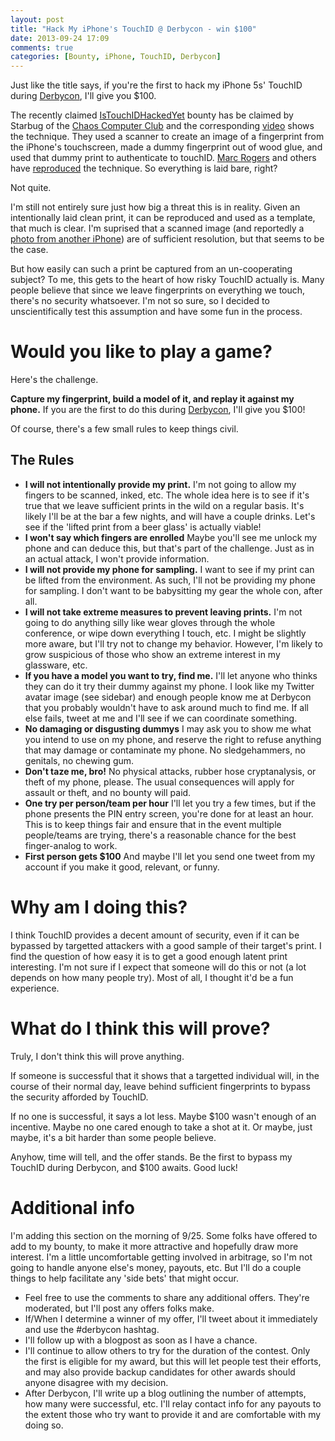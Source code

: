 ```yaml
---
layout: post
title: "Hack My iPhone's TouchID @ Derbycon - win $100"
date: 2013-09-24 17:09
comments: true
categories: [Bounty, iPhone, TouchID, Derbycon]
---
```


Just like the title says, if you're the first to hack my iPhone 5s' TouchID during [Derbycon](http://www.derbycon.com/), I'll give you $100.

The recently claimed [IsTouchIDHackedYet](http://istouchidhackedyet.com/) bounty has be claimed by Starbug of the [Chaos Computer Club](http://ccc.de/) and the corresponding [video](http://vimeo.com/75324765) shows the technique.  They used a scanner to create an image of a fingerprint from the iPhone's touchscreen, made a dummy fingerprint out of wood glue, and used that dummy print to authenticate to touchID.  [Marc Rogers](https://twitter.com/marcwrogers) and others have [reproduced](https://blog.lookout.com/blog/2013/09/23/why-i-hacked-apples-touchid-and-still-think-it-is-awesome/) the technique.  So everything is laid bare, right?

Not quite.
<!--more-->

I'm still not entirely sure just how big a threat this is in reality.  Given an intentionally laid clean print, it can be reproduced and used as a template, that much is clear.  I'm suprised that a scanned image (and reportedly a [photo from another iPhone](https://twitter.com/nickdepetrillo/status/382628038787088384)) are of sufficient resolution, but that seems to be the case.

But how easily can such a print be captured from an un-cooperating subject?  To me, this gets to the heart of how risky TouchID actually is.  Many people believe that since we leave fingerprints on everything we touch, there's no security whatsoever.  I'm not so sure, so I decided to unscientifically test this assumption and have some fun in the process.

# Would you like to play a game?

Here's the challenge.

**Capture my fingerprint, build a model of it, and replay it against my phone.**
If you are the first to do this during [Derbycon](http://www.derbycon.com/), I'll give you $100!

Of course, there's a few small rules to keep things civil.
## The Rules
* **I will not intentionally provide my print.**  I'm not going to allow my fingers to be scanned, inked, etc.  The whole idea here is to see if it's true that we leave sufficient prints in the wild on a regular basis.  It's likely I'll be at the bar a few nights, and will have a couple drinks.  Let's see if the 'lifted print from a beer glass' is actually viable!
* **I won't say which fingers are enrolled**  Maybe you'll see me unlock my phone and can deduce this, but that's part of the challenge.  Just as in an actual attack, I won't provide information.
* **I will not provide my phone for sampling.**  I want to see if my print can be lifted from the environment.  As such, I'll not be providing my phone for sampling.  I don't want to be babysitting my gear the whole con, after all.
* **I will not take extreme measures to prevent leaving prints.**  I'm not going to do anything silly like wear gloves through the whole conference, or wipe down everything I touch, etc.  I might be slightly more aware, but I'll try not to change my behavior.  However, I'm likely to grow suspicious of those who show an extreme interest in my glassware, etc.  
* **If you have a model you want to try, find me.**  I'll let anyone who thinks they can do it try their dummy against my phone.  I look like my Twitter avatar image (see sidebar) and enough people know me at Derbycon that you probably wouldn't have to ask around much to find me.  If all else fails, tweet at me and I'll see if we can coordinate something.
* **No damaging or disgusting dummys** I may ask you to show me what you intend to use on my phone, and reserve the right to refuse anything that may damage or contaminate my phone. No sledgehammers, no genitals, no chewing gum.
* **Don't taze me, bro!** No physical attacks, rubber hose cryptanalysis, or theft of my phone, please.  The usual consequences will apply for assault or theft, and no bounty will paid.
* **One try per person/team per hour** I'll let you try a few times, but if the phone presents the PIN entry screen, you're done for at least an hour.  This is to keep things fair and ensure that in the event multiple people/teams are trying, there's a reasonable chance for the best finger-analog to work.
* **First person gets $100** And maybe I'll let you send one tweet from my account if you make it good, relevant, or funny.

# Why am I doing this?

I think TouchID provides a decent amount of security, even if it can be bypassed by targetted attackers with a good sample of their target's print.  I find the question of how easy it is to get a good enough latent print interesting.  I'm not sure if I expect that someone will do this or not (a lot depends on how many people try).  Most of all, I thought it'd be a fun experience.

# What do I think this will prove?

Truly, I don't think this will prove anything.  

If someone is successful that it shows that a targetted individual will, in the course of their normal day, leave behind sufficient fingerprints to bypass the security afforded by TouchID.

If no one is successful, it says a lot less.  Maybe $100 wasn't enough of an incentive.  Maybe no one cared enough to take a shot at it.  Or maybe, just maybe, it's a bit harder than some people believe.

Anyhow, time will tell, and the offer stands.  Be the first to bypass my TouchID during Derbycon, and $100 awaits.  Good luck!

# Additional info
I'm adding this section on the morning of 9/25.  Some folks have offered to add to my bounty, to make it more attractive and hopefully draw more interest.  I'm a little uncomfortable getting involved in arbitrage, so I'm not going to handle anyone else's money, payouts, etc.  But I'll do a couple things to help facilitate any 'side bets' that might occur.

* Feel free to use the comments to share any additional offers.  They're moderated, but I'll post any offers folks make.
* If/When I determine a winner of my offer, I'll tweet about it immediately and use the #derbycon hashtag.
* I'll follow up with a blogpost as soon as I have a chance.
* I'll continue to allow others to try for the duration of the contest.  Only the first is eligible for my award, but this will let people test their efforts, and may also provide backup candidates for other awards should anyone disagree with my decision.
* After Derbycon, I'll write up a blog outlining the number of attempts, how many were successful, etc.  I'll relay contact info for any payouts to the extent those who try want to provide it and are comfortable with my doing so.



